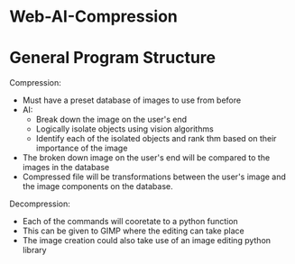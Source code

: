 # Web-AI-Compression

General Program Structure
==
Compression:
   * Must have a preset database of images to use from before
* AI:
   * Break down the image on the user's end
   * Logically isolate objects using vision algorithms
   * Identify each of the isolated objects and rank thm based on their importance of the image
* The broken down image on the user's end will be compared to the images in the database
* Compressed file will be transformations between the user's image and the image components on the database.

Decompression:
* Each of the commands will cooretate to a python function
* This can be given to GIMP where the editing can take place
* The image creation could also take use of an image editing python library
